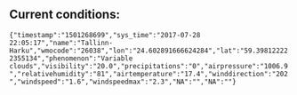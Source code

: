 ## Current conditions: 
 ``` {"timestamp":"1501268699","sys_time":"2017-07-28 22:05:17","name":"Tallinn-Harku","wmocode":"26038","lon":"24.602891666624284","lat":"59.398122222355134","phenomenon":"Variable clouds","visibility":"20.0","precipitations":"0","airpressure":"1006.9","relativehumidity":"81","airtemperature":"17.4","winddirection":"202","windspeed":"1.6","windspeedmax":"2.3","NA":"","NA":""} ```
